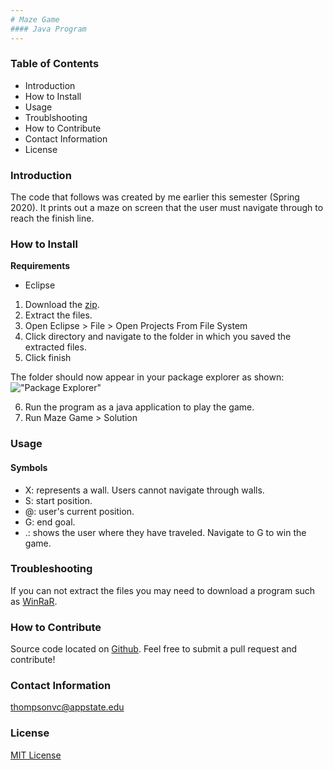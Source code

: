 ```yaml
---
# Maze Game
#### Java Program
---
```


### Table of Contents
* Introduction
* How to Install
* Usage
* Troublshooting
* How to Contribute
* Contact Information
* License

### Introduction
The code that follows was created by me earlier this semester (Spring 2020).
It prints out a maze on screen that the user must navigate through to reach the finish line.

### How to Install
**Requirements**
* Eclipse

1. Download the [zip](https://github.com/c9victor/c9victor.github.io/blob/master/Info/Lab04.zip).  
2. Extract the files.  
3. Open Eclipse > File > Open Projects From File System  
4. Click directory and navigate to the folder in which you saved the extracted files.  
5. Click finish

The folder should now appear in your package explorer as shown:
!["Package Explorer"](https://github.com/c9victor/c9victor.github.io/blob/master/Info/Package%20Explorer.PNG)

6. Run the program as a java application to play the game.  
7. Run Maze Game > Solution

### Usage
#### Symbols
* X: represents a wall. Users cannot navigate through walls.
* S: start position.
* @: user's current position.
* G: end goal.
* .: shows the user where they have traveled.
Navigate to G to win the game.

### Troubleshooting
If you can not extract the files you may need to download a program such as [WinRaR](https://www.rarlab.com/download.htm).

### How to Contribute
Source code located on [Github](https://github.com/c9victor/c9victor.github.io).
Feel free to submit a pull request and contribute!

### Contact Information
thompsonvc@appstate.edu

### License
[MIT License](https://github.com/c9victor/c9victor.github.io/blob/master/Info/LICENSE)
